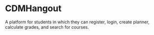 # CDMHangout

A platform for students in which they can register, login, create planner, calculate grades, and search for courses.

